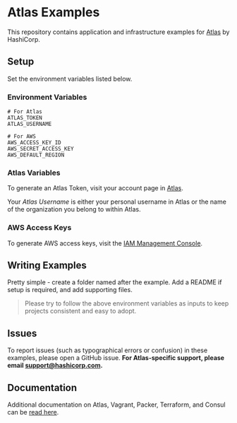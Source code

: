 # Atlas Examples

This repository contains application and infrastructure examples
for [Atlas](https://atlas.hashicorp.com/) by HashiCorp.

## Setup

Set the environment variables listed below.

### Environment Variables

```
# For Atlas
ATLAS_TOKEN
ATLAS_USERNAME

# For AWS
AWS_ACCESS_KEY_ID
AWS_SECRET_ACCESS_KEY
AWS_DEFAULT_REGION
```

### Atlas Variables

To generate an Atlas Token, visit your account page in [Atlas](https://atlas.hashicorp.com/settings/tokens?utm_source=github&utm_medium=examples&utm_campaign=readme).

Your _Atlas Username_ is either your personal username in Atlas or
the name of the organization you belong to within Atlas.

### AWS Access Keys

To generate AWS access keys, visit the [IAM Management Console](https://console.aws.amazon.com/iam/home?region=us-east-1#home).

## Writing Examples

Pretty simple - create a folder named after the example. Add a README if
setup is required, and add supporting files.

> Please try to follow the above environment variables as inputs to keep
projects consistent and easy to adopt.

## Issues

To report issues (such as typographical errors or confusion) in these examples,
please open a GitHub issue. **For Atlas-specific support, please email
[support@hashicorp.com](mailto:support@hashicorp.com).**


## Documentation

Additional documentation on Atlas, Vagrant, Packer, Terraform, and Consul
can be [read here](https://atlas.hashicorp.com/help#documentation).
